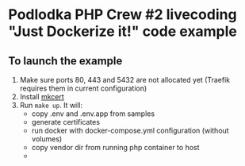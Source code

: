 # Podlodka PHP Crew #2 livecoding "Just Dockerize it!" code example

## To launch the example

1) Make sure ports 80, 443 and 5432 are not allocated yet (Traefik requires them in current configuration)
2) Install [mkcert](https://github.com/FiloSottile/mkcert)
3) Run `make up`. It will:
    - copy .env and .env.app from samples
    - generate certificates
    - run docker with docker-compose.yml configuration (without volumes)
    - copy vendor dir from running php container to host
    -
